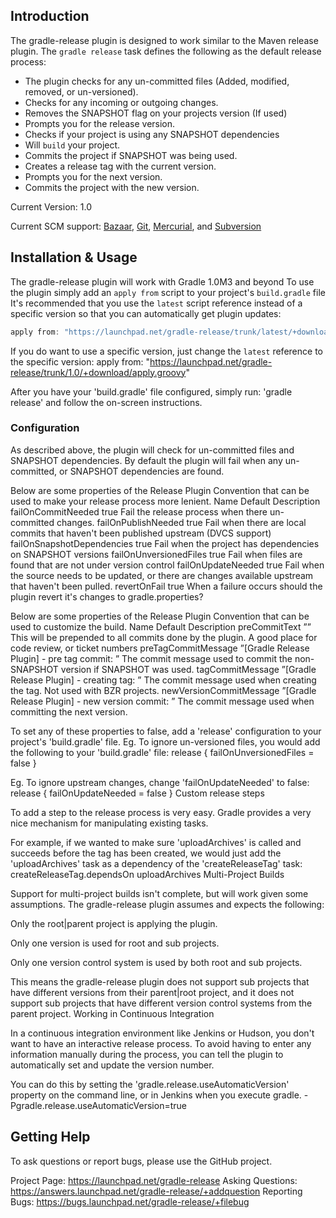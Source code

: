 ## Introduction

The gradle-release plugin is designed to work similar to the Maven release plugin.
The `gradle release` task defines the following as the default release process:

* The plugin checks for any un-committed files (Added, modified, removed, or un-versioned).
* Checks for any incoming or outgoing changes.
* Removes the SNAPSHOT flag on your projects version (If used)
* Prompts you for the release version.
* Checks if your project is using any SNAPSHOT dependencies
* Will `build` your project.
* Commits the project if SNAPSHOT was being used.
* Creates a release tag with the current version.
* Prompts you for the next version.
* Commits the project with the new version.

Current Version: 1.0

Current SCM support: [Bazaar](http://bazaar.canonical.com/en/), [Git](http://git-scm.com/), [Mercurial](), and [Subversion]()

## Installation & Usage

The gradle-release plugin will work with Gradle 1.0M3 and beyond
To use the plugin simply add an `apply from` script to your project's `build.gradle` file
It's recommended that you use the `latest` script reference instead of a specific version so that you can automatically get plugin updates:

```groovy
apply from: "https://launchpad.net/gradle-release/trunk/latest/+download/apply.groovy"
```
If you do want to use a specific version, just change the `latest` reference to the specific version:
apply from: "https://launchpad.net/gradle-release/trunk/1.0/+download/apply.groovy"

After you have your 'build.gradle' file configured, simply run: 'gradle release' and follow the on-screen instructions.

### Configuration

As described above, the plugin will check for un-committed files and SNAPSHOT dependencies. By default the plugin will fail when any un-committed, or SNAPSHOT dependencies are found.

Below are some properties of the Release Plugin Convention that can be used to make your release process more lenient.  Name 	 Default 	 Description
failOnCommitNeeded 	 true 	 Fail the release process when there un-committed changes.
failOnPublishNeeded 	 true 	 Fail when there are local commits that haven't been published upstream (DVCS support)
failOnSnapshotDependencies 	 true 	 Fail when the project has dependencies on SNAPSHOT versions
failOnUnversionedFiles 	 true 	 Fail when files are found that are not under version control
failOnUpdateNeeded 	 true 	 Fail when the source needs to be updated, or there are changes available upstream that haven't been pulled.
revertOnFail	 true 	 When a failure occurs should the plugin revert it's changes to gradle.properties?


 Below are some properties of the Release Plugin Convention that can be used to customize the build.  Name 	 Default 	 Description
preCommitText 	 ”” 	 This will be prepended to all commits done by the plugin. A good place for code review, or ticket numbers
preTagCommitMessage 	 ”[Gradle Release Plugin] - pre tag commit: ” 	 The commit message used to commit the non-SNAPSHOT version if SNAPSHOT was used.
tagCommitMessage 	 ”[Gradle Release Plugin] - creating tag: ” 	 The commit message used when creating the tag. Not used with BZR projects.
newVersionCommitMessage 	 ”[Gradle Release Plugin] - new version commit: ” 	 The commit message used when committing the next version.


 To set any of these properties to false, add a 'release' configuration to your project's 'build.gradle' file. Eg. To ignore un-versioned files, you would add the following to your 'build.gradle' file:
release {
   failOnUnversionedFiles = false
}

 Eg. To ignore upstream changes, change 'failOnUpdateNeeded' to false:
release {
   failOnUpdateNeeded = false
}
Custom release steps

 To add a step to the release process is very easy. Gradle provides a very nice mechanism for manipulating existing tasks.

 For example, if we wanted to make sure 'uploadArchives' is called and succeeds before the tag has been created, we would just add the 'uploadArchives' task as a dependency of the 'createReleaseTag' task:
createReleaseTag.dependsOn uploadArchives
Multi-Project Builds

 Support for multi-project builds isn't complete, but will work given some assumptions. The gradle-release plugin assumes and expects the following:

 Only the root|parent project is applying the plugin.

 Only one version is used for root and sub projects.

 Only one version control system is used by both root and sub projects.

 This means the gradle-release plugin does not support sub projects that have different versions from their parent|root project, and it does not support sub projects that have different version control systems from the parent project.
Working in Continuous Integration

 In a continuous integration environment like Jenkins or Hudson, you don't want to have an interactive release process. To avoid having to enter any information manually during the process, you can tell the plugin to automatically set and update the version number.

 You can do this by setting the 'gradle.release.useAutomaticVersion' property on the command line, or in Jenkins when you execute gradle.
-Pgradle.release.useAutomaticVersion=true
## Getting Help

To ask questions or report bugs, please use the GitHub project.

 Project Page: https://launchpad.net/gradle-release
    Asking Questions: https://answers.launchpad.net/gradle-release/+addquestion
    Reporting Bugs: https://bugs.launchpad.net/gradle-release/+filebug
